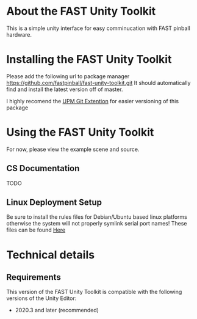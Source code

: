# About the FAST Unity Toolkit

This is a simple unity interface for easy comminucation with FAST pinball hardware. 

# Installing the FAST Unity Toolkit

Please add the following url to package manager https://github.com/fastpinball/fast-unity-toolkit.git
It should automatically find and install the latest version off of master.

I highly recomend the [UPM Git Extention](https://github.com/mob-sakai/UpmGitExtension) for easier versioning of this package

# Using the FAST Unity Toolkit

For now, please view the example scene and source.

## CS Documentation

TODO

## Linux Deployment Setup

Be sure to install the rules files for Debian/Ubuntu based linux platforms otherwise the system will not properly symlink serial port names!
These files can be found [Here](https://github.com/fastpinball/fast-unity-toolkit/tree/main/FastRulesSetup-Linux~)



# Technical details
## Requirements

This version of the FAST Unity Toolkit is compatible with the following versions of the Unity Editor:

* 2020.3 and later (recommended)
